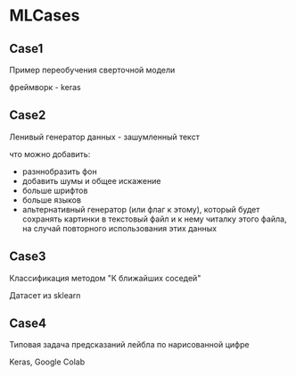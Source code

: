 # MLCases

## Case1
Пример переобучения сверточной модели

фреймворк - keras

## Case2
Ленивый генератор данных - зашумленный текст

что можно добавить:
* разннобразить фон
* добавить шумы и общее искажение
* больше шрифтов
* больше языков
* альтернативный генератор (или флаг к этому), который будет сохранять картинки в текстовый файл и к нему читалку этого файла, на случай повторного использования этих данных

## Case3
Классификация методом "К ближайших соседей"

Датасет из sklearn

## Case4
Типовая задача предсказаний лейбла по нарисованной цифре

Keras, Google Colab
